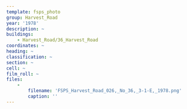 ```yaml
---
template: fsps_photo
group: Harvest_Road
year: '1978'
description: ~
buildings:
    - Harvest_Road/36_Harvest_Road
coordinates: ~
heading: ~
classification: ~
section: ~
cell: ~
film_roll: ~
files:
    -
        filename: 'FSPS_Harvest_Road_026,_No_36,_3-1-E,_1978.png'
        caption: ''
---
```

